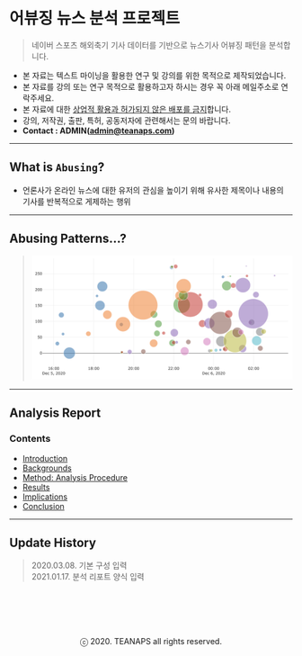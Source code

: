 # 어뷰징 뉴스 분석 프로젝트

> 네이버 스포츠 해외축기 기사 데이터를 기반으로 뉴스기사 어뷰징 패턴을 분석합니다.

- 본 자료는 텍스트 마이닝을 활용한 연구 및 강의를 위한 목적으로 제작되었습니다.
- 본 자료를 강의 또는 연구 목적으로 활용하고자 하시는 경우 꼭 아래 메일주소로 연락주세요.
- 본 자료에 대한 <U>상업적 활용과 허가되지 않은 배포를 금지</U>합니다.
- 강의, 저작권, 출판, 특허, 공동저자에 관련해서는 문의 바랍니다.
- **Contact : ADMIN(admin@teanaps.com)**

---
## What is `Abusing`?

- 언론사가 온라인 뉴스에 대한 유저의 관심을 높이기 위해 유사한 제목이나 내용의 기사를 반복적으로 게제하는 행위

---
## Abusing Patterns...?
> ![abusing_pattern](./data/abusing_pattern.png)

---
## Analysis Report

### Contents
- [Introduction](./document/report-introduction.md#introduction)
- [Backgrounds](./document/report-backgrounds.md#backgrounds)
- [Method: Analysis Procedure](./document/report-method.md#method-analysis-procedure)
- [Results](./document/report-results.md#results)
- [Implications](./document/report-implications.md#implications)
- [Conclusion](./document/report-conclusion.md#conclusion)

---
## Update History
> 2020.03.08. 기본 구성 입력    
> 2021.01.17. 분석 리포트 양식 입력     

<br><br>
---
<center>ⓒ 2020. TEANAPS all rights reserved.</center>
